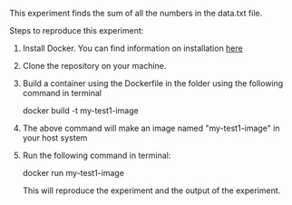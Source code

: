 This experiment finds the sum of all the numbers in the data.txt file.

Steps to reproduce this experiment:

1. Install Docker. You can find information on installation [here](https://docs.docker.com/v17.09/engine/installation/)

2. Clone the repository on your machine.

3. Build a container using the Dockerfile in the folder using the following command in terminal

   docker build -t my-test1-image
   
4. The above command will make an image named "my-test1-image" in your host system

5. Run the following command in terminal:

   docker run my-test1-image
   
   This will reproduce the experiment and the output of the experiment.
